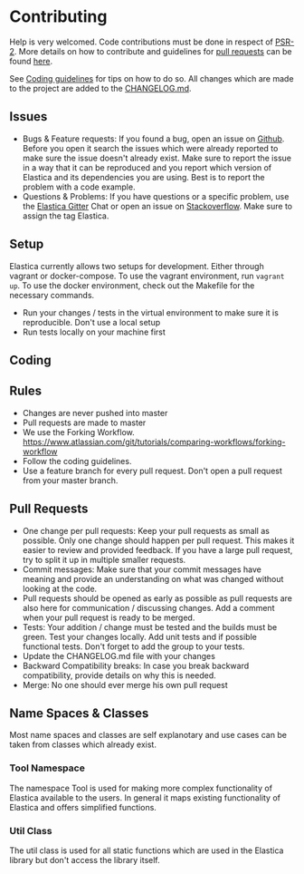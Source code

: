 Contributing
============
Help is very welcomed. Code contributions must be done in respect of [PSR-2](https://github.com/php-fig/fig-standards/blob/master/accepted/PSR-2-coding-style-guide.md).
More details on how to contribute and guidelines for [pull requests](http://elastica.io/contribute/pull-request.html) can be found [here](http://elastica.io/contribute/).

See [Coding guidelines](http://elastica.io/contribute/coding-guidelines.html) for tips on how to do so.
All changes which are made to the project are added to the [CHANGELOG.md](https://github.com/ruflin/Elastica/blob/master/CHANGELOG.md).


Issues
------
* Bugs & Feature requests: If you found a bug, open an issue on [Github](https://github.com/ruflin/Elastica/issues). Before you open it search the issues which were already reported to make sure the issue doesn't already exist. Make sure to report the issue in a way that it can be reproduced and you report which version of Elastica and its dependencies you are using. Best is to report the problem with a code example.
* Questions & Problems: If you have questions or a specific problem, use the [Elastica Gitter](https://gitter.im/ruflin/Elastica) Chat or open an issue on [Stackoverflow](http://stackoverflow.com/questions/tagged/elastica). Make sure to assign the tag Elastica.


Setup
-----
Elastica currently allows two setups for development. Either through vagrant or docker-compose. To use the vagrant environment, run `vagrant up`. To use the docker environment, check out the Makefile for the necessary commands.
* Run your changes / tests in the virtual environment to make sure it is reproducible. Don't use a local setup
* Run tests locally on your machine first


Coding
------

## Rules
* Changes are never pushed into master
* Pull requests are made to master
* We use the Forking Workflow. https://www.atlassian.com/git/tutorials/comparing-workflows/forking-workflow
* Follow the coding guidelines.
* Use a feature branch for every pull request. Don't open a pull request from your master branch.

## Pull Requests
* One change per pull requests: Keep your pull requests as small as possible. Only one change should happen per pull request. This makes it easier to review and provided feedback. If you have a large pull request, try to split it up in multiple smaller requests.
* Commit messages: Make sure that your commit messages have meaning and provide an understanding on what was changed without looking at the code.
* Pull requests should be opened as early as possible as pull requests are also here for communication / discussing changes. Add a comment when your pull request is ready to be merged.
* Tests: Your addition / change must be tested and the builds must be green. Test your changes locally. Add unit tests and if possible functional tests. Don't forget to add the group to your tests.
* Update the CHANGELOG.md file with your changes
* Backward Compatibility breaks: In case you break backward compatibility, provide details on why this is needed.
* Merge: No one should ever merge his own pull request


## Name Spaces & Classes
Most name spaces and classes are self explanotary and use cases can be taken from classes which already exist.

### Tool Namespace
The namespace Tool is used for making more complex functionality of Elastica available to the users. In general it maps existing functionality of Elastica and offers simplified functions.

### Util Class
The util class is used for all static functions which are used in the Elastica library but don't access the library itself.